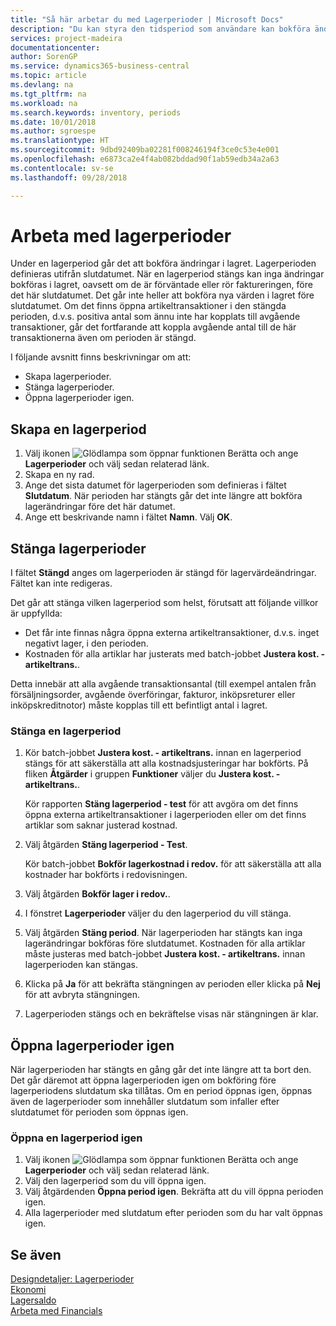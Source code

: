 ```yaml
---
title: "Så här arbetar du med Lagerperioder | Microsoft Docs"
description: "Du kan styra den tidsperiod som användare kan bokföra ändringar i lagret genom att definiera lagerperioder."
services: project-madeira
documentationcenter: 
author: SorenGP
ms.service: dynamics365-business-central
ms.topic: article
ms.devlang: na
ms.tgt_pltfrm: na
ms.workload: na
ms.search.keywords: inventory, periods
ms.date: 10/01/2018
ms.author: sgroespe
ms.translationtype: HT
ms.sourcegitcommit: 9dbd92409ba02281f008246194f3ce0c53e4e001
ms.openlocfilehash: e6873ca2e4f4ab082bddad90f1ab59edb34a2a63
ms.contentlocale: sv-se
ms.lasthandoff: 09/28/2018

---
```

# <a name="work-with-inventory-periods"></a>Arbeta med lagerperioder
Under en lagerperiod går det att bokföra ändringar i lagret. Lagerperioden definieras utifrån slutdatumet. När en lagerperiod stängs kan inga ändringar bokföras i lagret, oavsett om de är förväntade eller rör faktureringen, före det här slutdatumet. Det går inte heller att bokföra nya värden i lagret före slutdatumet. Om det finns öppna artikeltransaktioner i den stängda perioden, d.v.s. positiva antal som ännu inte har kopplats till avgående transaktioner, går det fortfarande att koppla avgående antal till de här transaktionerna även om perioden är stängd.  

I följande avsnitt finns beskrivningar om att:  

* Skapa lagerperioder.  
* Stänga lagerperioder.  
* Öppna lagerperioder igen.  

## <a name="to-create-an-inventory-period"></a>Skapa en lagerperiod  
1. Välj ikonen ![Glödlampa som öppnar funktionen Berätta](media/ui-search/search_small.png "Berätta vad du vill göra") och ange **Lagerperioder** och välj sedan relaterad länk.  
2. Skapa en ny rad.  
3. Ange det sista datumet för lagerperioden som definieras i fältet **Slutdatum**. När perioden har stängts går det inte längre att bokföra lagerändringar före det här datumet.  
4. Ange ett beskrivande namn i fältet **Namn**. Välj **OK**.  

## <a name="closing-inventory-periods"></a>Stänga lagerperioder  
I fältet **Stängd** anges om lagerperioden är stängd för lagervärdeändringar. Fältet kan inte redigeras.  

Det går att stänga vilken lagerperiod som helst, förutsatt att följande villkor är uppfyllda:  

* Det får inte finnas några öppna externa artikeltransaktioner, d.v.s. inget negativt lager, i den perioden.  
* Kostnaden för alla artiklar har justerats med batch-jobbet **Justera kost. - artikeltrans.**.  

Detta innebär att alla avgående transaktionsantal (till exempel antalen från försäljningsorder, avgående överföringar, fakturor, inköpsreturer eller inköpskreditnotor) måste kopplas till ett befintligt antal i lagret.  

### <a name="to-close-an-inventory-period"></a>Stänga en lagerperiod  
1. Kör batch-jobbet **Justera kost. - artikeltrans.** innan en lagerperiod stängs för att säkerställa att alla kostnadsjusteringar har bokförts. På fliken **Åtgärder** i gruppen **Funktioner** väljer du **Justera kost. - artikeltrans.**.  

     Kör rapporten **Stäng lagerperiod - test** för att avgöra om det finns öppna externa artikeltransaktioner i lagerperioden eller om det finns artiklar som saknar justerad kostnad.  
2. Välj åtgärden **Stäng lagerperiod - Test**.  

     Kör batch-jobbet **Bokför lagerkostnad i redov.** för att säkerställa att alla kostnader har bokförts i redovisningen.  
3. Välj åtgärden **Bokför lager i redov.**.  
4. I fönstret **Lagerperioder** väljer du den lagerperiod du vill stänga.  
5. Välj åtgärden **Stäng period**. När lagerperioden har stängts kan inga lagerändringar bokföras före slutdatumet. Kostnaden för alla artiklar måste justeras med batch-jobbet **Justera kost. - artikeltrans.** innan lagerperioden kan stängas.  
6. Klicka på **Ja** för att bekräfta stängningen av perioden eller klicka på **Nej** för att avbryta stängningen.  
7. Lagerperioden stängs och en bekräftelse visas när stängningen är klar.  

## <a name="reopening-inventory-periods"></a>Öppna lagerperioder igen  
När lagerperioden har stängts en gång går det inte längre att ta bort den. Det går däremot att öppna lagerperioden igen om bokföring före lagerperiodens slutdatum ska tillåtas. Om en period öppnas igen, öppnas även de lagerperioder som innehåller slutdatum som infaller efter slutdatumet för perioden som öppnas igen.  

### <a name="to-reopen-an-inventory-period"></a>Öppna en lagerperiod igen  
1. Välj ikonen ![Glödlampa som öppnar funktionen Berätta](media/ui-search/search_small.png "Berätta vad du vill göra") och ange **Lagerperioder** och välj sedan relaterad länk.  
2. Välj den lagerperiod som du vill öppna igen.  
3. Välj åtgärdenden **Öppna period igen**. Bekräfta att du vill öppna perioden igen.  
4. Alla lagerperioder med slutdatum efter perioden som du har valt öppnas igen.  

## <a name="see-also"></a>Se även  
[Designdetaljer: Lagerperioder](design-details-inventory-periods.md)  
[Ekonomi](finance.md)  
[Lagersaldo](inventory-manage-inventory.md)  
[Arbeta med Financials](ui-work-product.md)

